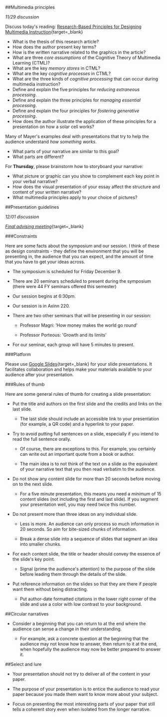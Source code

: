 ##Multimedia principles    

_11/29 discussion_

Discuss today's reading: [Research-Based Principles for Designing Multimedia Instruction](http://hilt.harvard.edu/wp-content/uploads/2018/08/HILT_SpeakerSeries_Mayer_background_reading.pdf){target=_blank}  

- What is the thesis of this research article?   
- How does the author present key terms?  
- How is the written narrative related to the graphics in the article?
- What are three _core assumptions_ of the Cognitive Theory of Multimedia Learning (CTML)?  
- What are the key _memory stores_ in CTML?  
- What are the key _cognitive processes_ in CTML?  
- What are the three kinds of _cognitive processing_ that can occur during multimedia instruction?  
- Define and explain the five principles for _reducing extraneous processing_.  
- Define and explain the three principles for _managing essential processing_.  
- Define and explain the four principles for _fostering generative processing_.
- How does the author illustrate the application of these principles for a presentation on how a solar cell works?  

Many of Mayer's examples deal with presentations that try to help the audience understand _how something works_.  

- What parts of your narrative are similar to this goal?  
- What parts are different?  

For **Thursday**, please brainstorm how to storyboard your narrative:  

- What picture or graphic can you show to complement each key point in your verbal narrative?  
- How does the visual presentation of your essay affect the structure and content of your written narrative?  
- What multimedia principles apply to your choice of pictures?  

##Presentation guidelines      

_12/01 discussion_  

[_Final advising meeting_](https://docs.google.com/spreadsheets/d/1bTM0elNQyOzHDNtHjo9B4SXeNq-Psk_P6PNxQGpafro/edit?usp=sharing){target=_blank}  

###Constraints  

Here are some facts about the symposium and our session. I think of these as design constraints - they define the environment that you will be presenting in, the audience that you can expect, and the amount of time that you have to get your ideas across.      

- The symposium is scheduled for Friday December 9.   

- There are 20 seminars scheduled to present during the symposium (there were 44 FY seminars offered this semester)

- Our session begins at 6:30pm.

- Our session is in Axinn 220.

- There are two other seminars that will be presenting in our session:

    - Professor Magri: 'How money makes the world go round'  

    - Professor Porteous: 'Growth and its limits'  

- For our seminar, each group will have 5 minutes to present.  

###Platform  

Please use [Google Slides](https://support.google.com/a/users/answer/9282488?hl=en){target=_blank} for your slide presentations. It facilitates collaboration and helps make your materials available to your audience after your presentation.    

###Rules of thumb  

Here are some general rules of thumb for creating a slide presentation:  

- Put the title and authors on the first slide and the credits and links on the last slide.  

    - The last slide should include an accessible link to your presentation (for example, a QR code) and a hyperlink to your paper.

- Try to avoid putting full sentences on a slide, especially if you intend to read the full sentence orally.    

    - Of course, there are exceptions to this. For example, you certainly can write out an important quote from a book or author.  

    - The main idea is to not think of the text on a slide as the equivalent of your narrative text that you then read verbatim to the audience.  

- Do not show any content slide for more than 20 seconds before moving on to the next slide.

    - For a five minute presentation, this means you need a _minimum_ of 15 content slides (not including the first and last slide). If you segment your presentation well, you may need twice this number.   

- Do not present more than three ideas on any individual slide.  

    - Less is more. An audience can only process so much information in 20 seconds. So aim for bite-sized chunks of information.  

    - Break a dense slide into a sequence of slides that segment an idea into smaller chunks.  

- For each content slide, the title or header should convey the essence of the slide's key point.  

    - Signal (prime the audience's attention) to the purpose of the slide before leading them through the details of the slide.  

- Put reference information on the slides so that they are there if people want them without being distracting.  

    - Put author-date formatted citations in the lower right corner of the slide and use a color with low contrast to your background.  

##Circular narratives  

- Consider a beginning that you can return to at the end where the audience can sense a change in their understanding.  

    - For example, ask a concrete question at the beginning that the audience may not know how to answer, then return to it at the end, when hopefully the audience may now be better prepared to answer it.  

##Select and lure   

- Your presentation should not try to deliver all of the content in your paper.  

- The purpose of your presentation is to entice the audience to read your paper because you made them want to know more about your subject.  

- Focus on presenting the most interesting parts of your paper that still tells a coherent story even when isolated from the longer narrative.  

